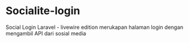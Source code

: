 # Socialite-login
Social Login Laravel - livewire edition merukapan halaman login dengan mengambil API dari sosial media
